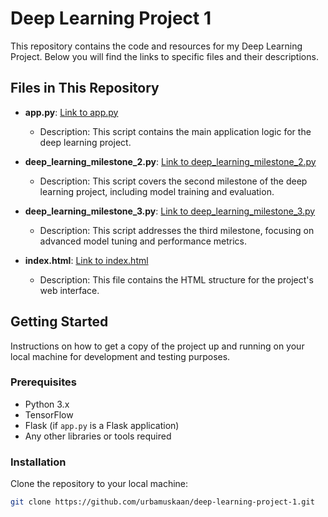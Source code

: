 
# Deep Learning Project 1

This repository contains the code and resources for my Deep Learning Project. Below you will find the links to specific files and their descriptions.

## Files in This Repository

- **app.py**: [Link to app.py](https://github.com/urbamuskaan/deep-learning-project-1/blob/main/app.py)
  - Description: This script contains the main application logic for the deep learning project.

- **deep_learning_milestone_2.py**: [Link to deep_learning_milestone_2.py](https://github.com/urbamuskaan/deep-learning-project-1/blob/main/deep_learning_milestone_2.py)
  - Description: This script covers the second milestone of the deep learning project, including model training and evaluation.

- **deep_learning_milestone_3.py**: [Link to deep_learning_milestone_3.py](https://github.com/urbamuskaan/deep-learning-project-1/blob/main/deep_learning_milestone_3.py)
  - Description: This script addresses the third milestone, focusing on advanced model tuning and performance metrics.

- **index.html**: [Link to index.html](https://github.com/urbamuskaan/deep-learning-project-1/blob/main/index.html)
  - Description: This file contains the HTML structure for the project's web interface.

## Getting Started

Instructions on how to get a copy of the project up and running on your local machine for development and testing purposes.

### Prerequisites

- Python 3.x
- TensorFlow
- Flask (if `app.py` is a Flask application)
- Any other libraries or tools required

### Installation

Clone the repository to your local machine:

```bash
git clone https://github.com/urbamuskaan/deep-learning-project-1.git
